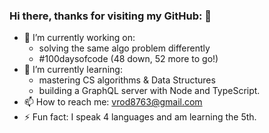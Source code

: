 ### Hi there, thanks for visiting my GitHub: 👋

- 🔭 I’m currently working on:
  + solving the same algo problem differently
  + #100daysofcode (48 down, 52 more to go!)
- 🌱 I’m currently learning: 
  + mastering CS algorithms & Data Structures
  + building a GraphQL server with Node and TypeScript. 
- 📫 How to reach me: vrod8763@gmail.com 
- ⚡ Fun fact: I speak 4 languages and am learning the 5th.
